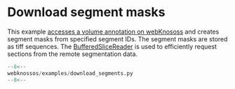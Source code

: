 # Download segment masks

This example [accesses a volume annotation on webKnososs](../../api/webknossos/annotation/annotation.md#Annotation.open_as_remote_dataset) and creates segment masks from specified segment IDs. The segment masks are stored as tiff sequences. The [BufferedSliceReader](../../api/webknossos/dataset/view.md#View.get_buffered_slice_reader) is used to efficiently request sections from the remote segmentation data.

```python
--8<--
webknossos/examples/download_segments.py
--8<--
```
